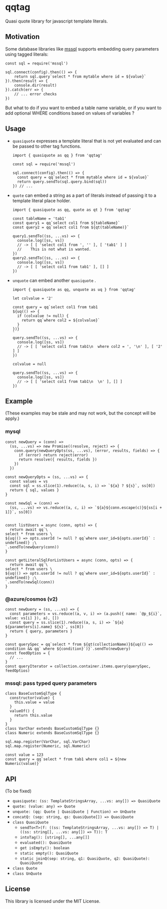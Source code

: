 # qqtag

Quasi quote library for javascript template literals.


## Motivation

Some database libraries like [mssql](https://github.com/tediousjs/node-mssql) supports
embedding query parameters using tagged literals:

```
const sql = require('mssql')

sql.connect(config).then(() => {
    return sql.query`select * from mytable where id = ${value}`
}).then(result => {
    console.dir(result)
}).catch(err => {
    // ... error checks
})
```

But what to do if you want to embed a table name variable, or
if you want to add optional WHERE conditions based on values of variables ?


## Usage

* `quasiquote` expresses a template literal that is not yet evaluated and can be passed to other tag functions.

  ```
  import { quasiquote as qq } from 'qqtag'

  const sql = require('mssql')

  sql.connect(config).then(() => {
    const query = qq`select * from mytable where id = ${value}`
    return query.sendTo(sql.query.bind(sql))
  }) // ...
  ```

* `quote` can embed a string as a part of literals instead of passing it to a template literal place holder.

  ```
  import { quasiquote as qq, quote as qt } from 'qqtag'

  const tableName = 'tab1'
  const query1 = qq`select col1 from ${tableName}`
  const query2 = qq`select col1 from ${qt(tableName)}`

  query1.sendTo((ss, ...vs) => {
    console.log([ss, vs])
    // -> [ [ 'select col1 from ', '' ], [ 'tab1' ] ]
    //    This is not what is wanted.
  })
  query2.sendTo((ss, ...vs) => {
    console.log([ss, vs])
    // -> [ [ 'select col1 from tab1' ], [] ]
  })
  ```

* `unquote` can embed another `quasiquote` .

  ```
  import { quasiquote as qq, unquote as uq } from 'qqtag'

  let colvalue = '2'

  const query = qq`select col1 from tab1
  ${uq(() => {
    if (colvalue != null) {
      return qq`where col2 = ${colvalue}`
    }
  })}
  `
  query.sendTo((ss, ...vs) => {
    console.log([ss, vs])
    // -> [ [ 'select col1 from tab1\n  where col2 = ', '\n' ], [ '2' ] ]
  })

  colvalue = null

  query.sendTo((ss, ...vs) => {
    console.log([ss, vs])
    // -> [ [ 'select col1 from tab1\n  \n' ], [] ]
  })
  ```


## Example

(These examples may be stale and may not work, but the concept will be apply.)

### mysql

```
const newQuery = (conn) =>
  (ss, ...vs) => new Promise((resolve, reject) => {
    conn.query(newQueryOpts(ss, ...vs), (error, results, fields) => {
      if (error) return reject(error)
      return resolve({ results, fields })
    })
  })

const newQueryOpts = (ss, ...vs) => {
  const values = vs
  const sql = ss.slice(1).reduce((a, s, i) => `${a} ? ${s}`, ss[0])
  return { sql, values }
}

const newSql = (conn) =>
  (ss, ...vs) => vs.reduce((a, c, i) => `${a}${conn.escape(c)}${ss[i + 1]}`, ss[0])


const listUsers = async (conn, opts) => {
  return await qq`\
select * from users \
${uq(() => opts.userId != null ? qq`where user_id=${opts.userId}` : undefined)} ;\
`.sendTo(newQuery(conn))
}

const getLiteralSqlForListUsers = async (conn, opts) => {
  return await qq`\
select * from users \
${uq(() => opts.userId != null ? qq`where user_id=${opts.userId}` : undefined)} ;\
`.sendTo(newSql(conn))
}

```

### @azure/cosmos (v2)

```
const newQuery = (ss, ...vs) => {
  const parameters = vs.reduce((a, v, i) => (a.push({ name: `@p_${i}`, value: vs[i] }), a), [])
  const query = ss.slice(1).reduce((a, s, i) => `${a} ${parameters[i].name} ${s}`, ss[0])
  return { query, parameters }
}

const querySpec = qq`select * from ${qt(collectionName)}${uq(() => condition && qq` where ${condition}`)}`.sendTo(newQuery)
const feedOptios = {
  // ...
}
const queryIterator = collection.container.items.query(querySpec, feedOptios)
```

### mssql: pass typed query parameters

```
class BaseCustomSqlType {
  constructor(value) {
    this.value = value
  }
  valueOf() {
    return this.value
  }
}
class VarChar extends BaseCustomSqlType {}
class Numeric extends BaseCustomSqlType {}

sql.map.register(VarChar, sql.VarChar)
sql.map.register(Numeric, sql.Numeric)

const value = 123
const query = qq`select * from tab1 where col1 = ${new Numeric(value)}`
```


## API

(To be fixed)

* `quasiquote: (ss: TemplateStringsArray, ...vs: any[]) => QuasiQuote`
* `quote: (value: any) => Quote`
* `unquote: (qq: Quote | QuasiQuote | Function) => UnQuote`
* `concatQ: (sep: string, qs: QuasiQuote[]) => QuasiQuote`
* `class QuasiQuote`
    * `sendTo<T>(f: ((ss: TemplateStringsArray, ...vs: any[]) => T) | ((ss: string[], ...vs: any[]) => T)): T`
    * `intoTag(): [string[], ...any[]]`
    * `evaluated(): QuasiQuote`
    * `get isEmpty(): boolean`
    * `static empty(): QuasiQuote`
    * `static joinQ(sep: string, q1: QuasiQuote, q2: QuasiQuote): QuasiQuote`
* `class Quote`
* `class UnQuote`


## License
This library is licensed under the MIT License.
